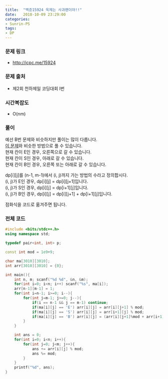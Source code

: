 ```yaml
---
title:  "백준15924 욱제는 사과팬이야!!"
date:   2018-10-09 23:29:00
categories:
- Sunrin-PS
tags:
- DP
---
```


### 문제 링크
* http://icpc.me/15924

### 문제 출처
* 제2회 천하제일 코딩대회 I번

### 시간복잡도
* O(nm)

### 풀이
예선 B번 문제와 비슷하지만 풀이는 많이 다릅니다.<br>
<a href = "https://www.acmicpc.net/problem/11048">이 문제</a>와 비슷한 방법으로 풀 수 있습니다.<br>
현재 칸이 E인 경우, 오른쪽으로 갈 수 있습니다.<br>
현재 칸이 S인 경우, 아래로 갈 수 있습니다.<br>
현재 칸이 B인 경우, 오른쪽 또는 아래로 갈 수 있습니다.

dp[i][j]를 (n-1, m-1)에서 (i, j)까지 가는 방법의 수라고 정의합시다.<br>
(i, j)가 E인 경우, dp[i][j] = dp[i][j+1]입니다.<br>
(i, j)가 S인 경우, dp[i][j] = dp[i+1][j]입니다.<br>
(i, j)가 B인 경우, dp[i][j] = dp[i][j+1] + dp[i+1][j]입니다.

점화식을 코드로 옮겨주면 됩니다.

### 전체 코드
```cpp
#include <bits/stdc++.h>
using namespace std;

typedef pair<int, int> p;

const int mod = 1e9+9;

char ma[3010][3010];
int arr[3010][3010] = {0};

int main(){
	int n, m; scanf("%d %d", &n, &m);
	for(int i=0; i<n; i++) scanf("%s", ma[i]);
	arr[n-1][m-1] = 1;
	for(int i=n-1; i>=0; i--){
		for(int j=m-1; j>=0; j--){
			if(i == n-1 && j == m-1) continue;
			if(ma[i][j] == 'E') arr[i][j] = arr[i][j+1] % mod;
			if(ma[i][j] == 'S') arr[i][j] = arr[i+1][j] % mod;
			if(ma[i][j] == 'B') arr[i][j] = (arr[i][j+1]%mod + arr[i+1][j]%mod)%mod;
		}
	}

	int ans = 0;
	for(int i=0; i<n; i++){
		for(int j=0; j<m; j++){
			ans += arr[i][j] % mod;
			ans %= mod;
		}
	}
	printf("%d", ans);
}
```

